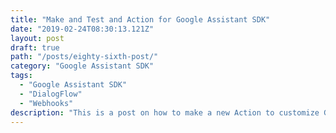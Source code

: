 ```yaml
---
title: "Make and Test and Action for Google Assistant SDK"
date: "2019-02-24T08:30:13.121Z"
layout: post
draft: true
path: "/posts/eighty-sixth-post/"
category: "Google Assistant SDK"
tags:
  - "Google Assistant SDK"
  - "DialogFlow"
  - "Webhooks"
description: "This is a post on how to make a new Action to customize Google Assistant to say custom phrases to you."
---
```

